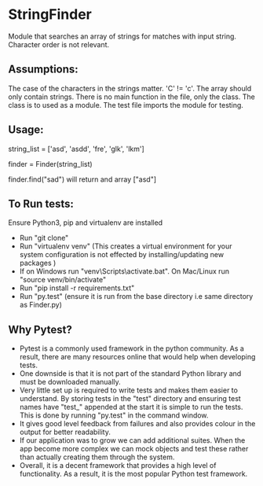 # StringFinder
Module that searches an array of strings for matches with input string. Character order is not relevant.

## Assumptions:
The case of the characters in the strings matter. 'C' != 'c'.
The array should only contain strings.
There is no main function in the file, only the class. The class is to used as a module. The test file imports the module for testing.

## Usage:
string_list = ['asd', 'asdd', 'fre', 'glk', 'lkm']

finder = Finder(string_list)

finder.find("sad") will return and array ["asd"]

## To Run tests:
Ensure Python3, pip and virtualenv are installed
* Run "git clone"
* Run "virtualenv venv" (This creates a virtual environment for your system configuration is not effected by installing/updating new packages  )
* If on Windows run "venv\Scripts\activate.bat". On Mac/Linux run "source venv/bin/activate" 
* Run "pip install -r requirements.txt"
* Run "py.test" (ensure it is run from the base directory i.e same directory as Finder.py)

## Why Pytest?
* Pytest is a commonly used framework in the python community. As a result, there are many resources online that would help when developing tests.
* One downside is that it is not part of the standard Python library and must be downloaded manually. 
* Very little set up is required to write tests and makes them easier to understand. By storing tests in the "test" directory and ensuring test names have "test_" appended at the start it is simple to run the tests. This is done by running "py.test" in the command window.
* It gives good level feedback from failures and also provides colour in the output for better readability.
* If our application was to grow we can add additional suites. When the app become more complex we can mock objects and test these rather than actually creating them through the system.
* Overall, it is a decent framework that provides a high level of functionality. As a result, it is the most popular Python test framework.

